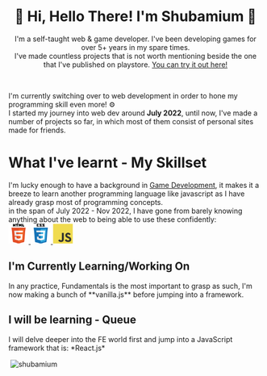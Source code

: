<h1 align="center">👋 Hi, Hello There! I'm Shubamium 🐧</h1>
<p align="center">I'm a self-taught web & game developer. I've been developing games for over 5+ years in my spare times.<br>
I've made countless projects that is not worth mentioning beside the one that I've published on playstore. 
<a href="https://play.google.com/store/apps/details?id=com.Shubamium.Ligma">You can try it out here!</a></p>
<br>

I'm currently switching over to web development in order to hone my programming skill even more! ⚙️<br>
I started my journey into web dev around **July 2022**, until now, I've made a number of projects so far, in which most of them consist of personal sites made for friends.


<h1>What I've learnt - My Skillset</h1>
I'm lucky enough to have a background in <u>Game Development</u>, it makes it a breeze to learn another programming language like javascript as I have already grasp most of programming concepts.
<br>
in the span of July 2022 - Nov 2022, I have gone from barely knowing anything about the web to being able to use these confidently:

<br>
<a href="https://www.w3.org/html/" target="_blank" rel="noreferrer"><img src="https://raw.githubusercontent.com/devicons/devicon/master/icons/html5/html5-original-wordmark.svg" alt="html5" width="40" height="40"/>  <a href="https://www.w3schools.com/css/" target="_blank" rel="noreferrer"> <img src="https://raw.githubusercontent.com/devicons/devicon/master/icons/css3/css3-original-wordmark.svg" alt="css3" width="40" height="40"/> </a> <a href="https://developer.mozilla.org/en-US/docs/Web/JavaScript" target="_blank" rel="noreferrer"> <img src="https://raw.githubusercontent.com/devicons/devicon/master/icons/javascript/javascript-original.svg" alt="javascript" width="40" height="40"/> </a>
<br>
<h2>I'm Currently Learning/Working On</h2>
In any practice, Fundamentals is the most important to grasp as such, I'm now making a bunch of **vanilla.js** before jumping into a framework.

<h2>I will be learning - Queue</h2>
I will delve deeper into the FE world first and jump into a JavaScript framework that is:
*React.js*



<p>&nbsp;<img align="center" src="https://github-readme-stats.vercel.app/api?username=shubamium&show_icons=true&locale=en" alt="shubamium" /></p>
